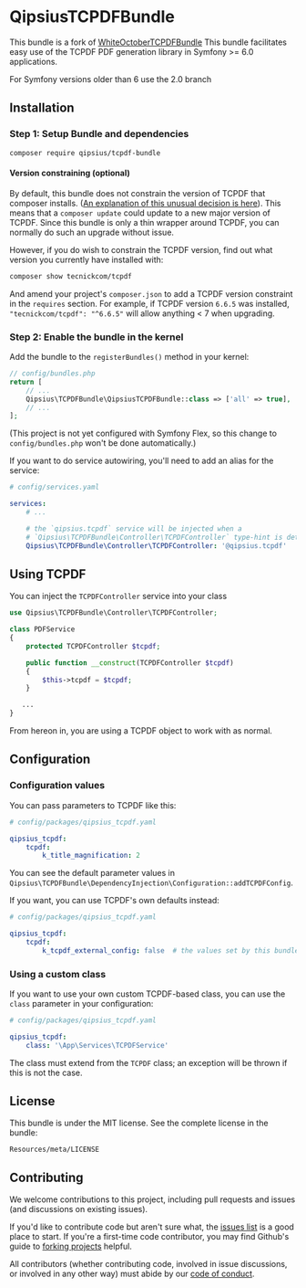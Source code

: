QipsiusTCPDFBundle
=======================

This bundle is a fork of [WhiteOctoberTCPDFBundle](https://github.com/whiteoctober/WhiteOctoberTCPDFBundle)
This bundle facilitates easy use of the TCPDF PDF generation library in Symfony >= 6.0 applications.

For Symfony versions older than 6 use the 2.0 branch

Installation
------------

### Step 1: Setup Bundle and dependencies
```
composer require qipsius/tcpdf-bundle
```

#### Version constraining (optional)

By default, this bundle does not constrain the version of TCPDF that composer installs.
([An explanation of this unusual decision is here](https://github.com/whiteoctober/WhiteOctoberTCPDFBundle/issues/53)).
This means that a `composer update` could update to a new major version of TCPDF.
Since this bundle is only a thin wrapper around TCPDF, you can normally do such an upgrade without issue.

However, if you do wish to constrain the TCPDF version, find out what version you currently have installed with:

```bash
composer show tecnickcom/tcpdf
```

And amend your project's `composer.json` to add a TCPDF version constraint in the `requires` section.
For example, if TCPDF version `6.6.5` was installed, `"tecnickcom/tcpdf": "^6.6.5"` will allow anything < 7 when upgrading. 

### Step 2: Enable the bundle in the kernel

Add the bundle to the `registerBundles()` method in your kernel:

```php
// config/bundles.php
return [
    // ...
    Qipsius\TCPDFBundle\QipsiusTCPDFBundle::class => ['all' => true],
    // ...
];
```

(This project is not yet configured with Symfony Flex, so this change to `config/bundles.php` won't be done automatically.)

If you want to do service autowiring, you'll need to add an alias for the service:

```yaml
# config/services.yaml

services:
    # ...

    # the `qipsius.tcpdf` service will be injected when a
    # `Qipsius\TCPDFBundle\Controller\TCPDFController` type-hint is detected
    Qipsius\TCPDFBundle\Controller\TCPDFController: '@qipsius.tcpdf'
``` 

Using TCPDF
-----------

You can inject the `TCPDFController` service into your class

``` php
use Qipsius\TCPDFBundle\Controller\TCPDFController;

class PDFService
{
    protected TCPDFController $tcpdf;

    public function __construct(TCPDFController $tcpdf) 
    {
        $this->tcpdf = $tcpdf;
    }

   ...
}
```

From hereon in, you are using a TCPDF object to work with as normal.

Configuration
--------------

### Configuration values

You can pass parameters to TCPDF like this:

```yaml
# config/packages/qipsius_tcpdf.yaml

qipsius_tcpdf:
    tcpdf:
        k_title_magnification: 2
```

You can see the default parameter values in
`Qipsius\TCPDFBundle\DependencyInjection\Configuration::addTCPDFConfig`.

If you want, you can use TCPDF's own defaults instead:

```yaml
# config/packages/qipsius_tcpdf.yaml

qipsius_tcpdf:
    tcpdf:
        k_tcpdf_external_config: false  # the values set by this bundle will be ignored 
```

### Using a custom class

If you want to use your own custom TCPDF-based class, you can use
the `class` parameter in your configuration:

```yaml
# config/packages/qipsius_tcpdf.yaml

qipsius_tcpdf:
    class: '\App\Services\TCPDFService'
```

The class must extend from the `TCPDF` class; an exception will be
thrown if this is not the case.

License
-------

This bundle is under the MIT license. See the complete license in the bundle:

    Resources/meta/LICENSE

Contributing
-------------

We welcome contributions to this project, including pull requests and issues (and discussions on existing issues).

If you'd like to contribute code but aren't sure what, the [issues list](https://github.com/Qipsius/QipsiusTCPDFBundle/issues) is a good place to start.
If you're a first-time code contributor, you may find Github's guide to [forking projects](https://guides.github.com/activities/forking/) helpful.

All contributors (whether contributing code, involved in issue discussions, or involved in any other way) must abide by our [code of conduct](https://github.com/Qipsius/open-source-code-of-conduct/blob/master/code_of_conduct.md).
